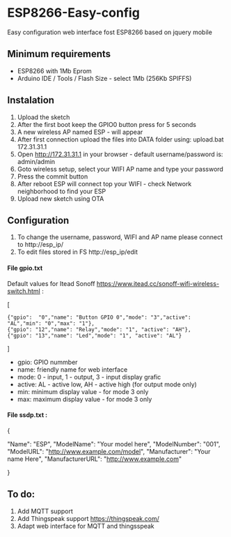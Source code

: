 # ESP8266-Easy-config
Easy configuration web interface fost ESP8266 based on jquery mobile

## Minimum requirements
* ESP8266 with 1Mb Eprom
* Arduino IDE / Tools / Flash Size - select 1Mb (256Kb SPIFFS)

## Instalation
1. Upload the sketch
2. After the first boot keep the GPIO0 button press for 5 seconds
3. A new wireless AP named ESP - <sn> will appear 
4. After first connection upload the files into DATA folder using: upload.bat 172.31.31.1
5. Open http://172.31.31.1 in your browser - default username/password is: admin/admin
6. Goto wireless setup, select your WIFI AP name and type your password
7. Press the commit button
8. After reboot ESP will connect top your WIFI - check Network neighborhood to find your ESP
9. Upload new sketch using OTA

## Configuration 
1. To change the username, password, WIFI and AP name please connect to http://esp_ip/
2. To edit files stored in FS http://esp_ip/edit

#### File gpio.txt 
Default values for Itead Sonoff https://www.itead.cc/sonoff-wifi-wireless-switch.html :

[

	{"gpio":  "0","name": "Button GPIO 0","mode": "3","active": "AL","min": "0","max": "1"},
	{"gpio": "12","name": "Relay","mode": "1", "active": "AH"},
	{"gpio": "13","name": "Led","mode": "1", "active": "AL"}
	
]

* gpio: GPIO nummber
* name: friendly name for web interface
* mode: 0 - input, 1 - output, 3 - input display grafic
* active: AL - active low, AH - active high (for output mode only)
* min: minimum display value - for mode 3 only
* max: maximum display value - for mode 3 only

#### File ssdp.txt :
{

  "Name": "ESP",
  "ModelName": "Your model here",
  "ModelNumber": "001",
  "ModelURL": "http://www.example.com/model",
  "Manufacturer": "Your name Here",
  "ManufacturerURL": "http://www.example.com"

}

## To do:

1. Add MQTT support
2. Add Thingspeak support https://thingspeak.com/
3. Adapt web interface for MQTT and thingsspeak



